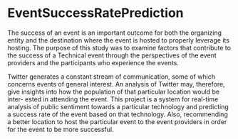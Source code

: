 # EventSuccessRatePrediction

The success of an event is an important outcome for both the organizing entity and the destination where the event is hosted to properly leverage its hosting. The purpose of this study was to examine factors that contribute to the success of a Technical event through the perspectives of the event providers and the participants who experience the events. 

Twitter generates a constant stream of communication, some of which concerns events of general interest. An analysis of Twitter may, therefore, give insights into how the population of that particular location would be inter- ested in attending the event. This project is a system for real-time analysis of public sentiment towards a particular technology and predicting a success rate of the event based on that technology. Also, recommending a better location to host the particular event to the event providers in order for the event to be more successful.
